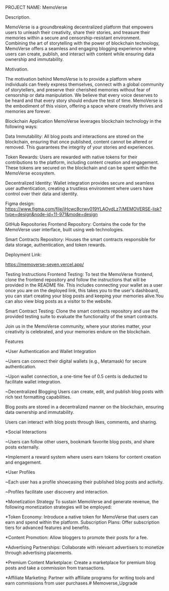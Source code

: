 PROJECT NAME: MemoVerse 

Description.  

MemoVerse is a groundbreaking decentralized platform that empowers users to unleash their creativity, share their stories, and treasure their memories within a secure and censorship-resistant environment. Combining the art of storytelling with the power of blockchain technology, MemoVerse offers a seamless and engaging blogging experience where users can create, publish, and interact with content while ensuring data ownership and immutability.  



Motivation. 

The motivation behind MemoVerse is to provide a platform where individuals can freely express themselves, connect with a global community of storytellers, and preserve their cherished memories without fear of censorship or data manipulation. We believe that every voice deserves to be heard and that every story should endure the test of time. MemoVerse is the embodiment of this vision, offering a space where creativity thrives and memories are forever.  


Blockchain Application
MemoVerse leverages blockchain technology in the following ways:

Data Immutability: All blog posts and interactions are stored on the blockchain, ensuring that once published, content cannot be altered or removed. This guarantees the integrity of your stories and experiences.

Token Rewards: Users are rewarded with native tokens for their contributions to the platform, including content creation and engagement. These tokens are secured on the blockchain and can be spent within the MemoVerse ecosystem.

Decentralized Identity: Wallet integration provides secure and seamless user authentication, creating a trustless environment where users have control over their data and identity.  

Figma design: https://www.figma.com/file/iHcwc8crwv019YLAOvdLz7/MEMOVERSE-lisk?type=design&node-id=11-971&mode=design

GitHub Repositories
Frontend Repository:  Contains the code for the MemoVerse user interface, built using web technologies.

Smart Contracts Repository: Houses the smart contracts responsible for data storage, authentication, and token rewards.

Deployment Link: 

https://memoverse-seven.vercel.app/


Testing Instructions
Frontend Testing: To test the MemoVerse frontend, clone the frontend repository and follow the instructions that will be provided in the README file.
This includes connecting your wallet as a user once you are on the deployed link, this takes you to the user's dashboard, you can start creating your blog posts and keeping your memories alive.You can also view blog posts as a visitor to the website.

Smart Contract Testing: Clone the smart contracts repository and use the provided testing suite to evaluate the functionality of the smart contracts.


Join us in the MemoVerse community, where your stories matter, your creativity is celebrated, and your memories endure on the blockchain.

Features 

*User Authentication and Wallet Integration 

~Users can connect their digital wallets (e.g., Metamask) for secure authentication. 

~Upon wallet connection, a one-time fee of 0.5 cents is deducted to facilitate wallet integration.


~Decentralized Blogging
Users can create, edit, and publish blog posts with rich text formatting capabilities.

Blog posts are stored in a decentralized manner on the blockchain, ensuring data ownership and immutability. 

Users can interact with blog posts through likes, comments, and sharing.


*Social Interactions 

~Users can follow other users, bookmark favorite blog posts, and share posts externally.

*Implement a reward system where users earn tokens for content creation and engagement.

*User Profiles 

~Each user has a profile showcasing their published blog posts and activity.

~Profiles facilitate user discovery and interaction. 



*Monetization Strategy
To sustain MemoVerse and generate revenue, the following monetization strategies will be employed:

*Token Economy: Introduce a native token for MemoVerse that users can earn and spend within the platform.
Subscription Plans: Offer subscription tiers for advanced features and benefits.

*Content Promotion: Allow bloggers to promote their posts for a fee.

*Advertising Partnerships: Collaborate with relevant advertisers to monetize through advertising placements.  

*Premium Content Marketplace: Create a marketplace for premium blog posts and take a commission from transactions.

*Affiliate Marketing: Partner with affiliate programs for writing tools and earn commissions from user purchases.# Memoverse_Upgrade

